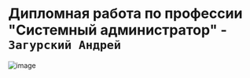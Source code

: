# Дипломная работа по профессии "Системный администратор" - `Загурский Андрей`

![image](https://github.com/Anders1994/Diplom/main/ScreenShots/1.png)
